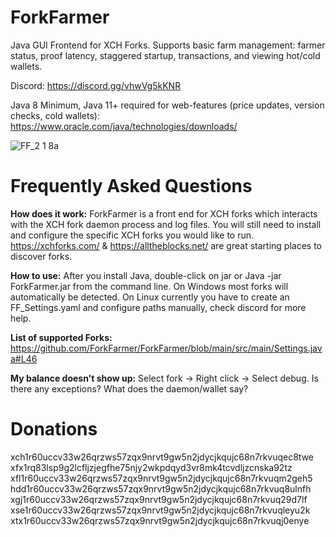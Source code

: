 
# ForkFarmer
Java GUI Frontend for XCH Forks. Supports basic farm management: farmer status, proof latency, staggered startup, transactions, and viewing hot/cold wallets.

Discord: https://discord.gg/vhwVg5kKNR

Java 8 Minimum, Java 11+ required for web-features (price updates, version checks, cold wallets): https://www.oracle.com/java/technologies/downloads/

![FF_2 1 8a](https://user-images.githubusercontent.com/66434789/138459724-534f3ce5-de4e-4b5b-a448-a3086d3c570a.png)

# Frequently Asked Questions
**How does it work:** ForkFarmer is a front end for XCH forks which interacts with the XCH fork daemon process and log files. You will still need to install and configure the specific XCH forks you would like to run. https://xchforks.com/ & https://alltheblocks.net/ are great starting places to discover forks.

**How to use:** After you install Java, double-click on jar or Java -jar ForkFarmer.jar from the command line. On Windows most forks will automatically be detected. On Linux currently you have to create an FF_Settings.yaml and configure paths manually, check discord for more help.

**List of supported Forks:** https://github.com/ForkFarmer/ForkFarmer/blob/main/src/main/Settings.java#L46

**My balance doesn't show up:** Select fork -> Right click -> Select debug. Is there any exceptions? What does the daemon/wallet say?

# Donations
xch1r60uccv33w26qrzws57zqx9nrvt9gw5n2jdycjkqujc68n7rkvuqec8twe
xfx1rq83lsp9g2lcfljzjegfhe75njy2wkpdqyd3vr8mk4tcvdljzcnska92tz
xfl1r60uccv33w26qrzws57zqx9nrvt9gw5n2jdycjkqujc68n7rkvuqm2geh5
hdd1r60uccv33w26qrzws57zqx9nrvt9gw5n2jdycjkqujc68n7rkvuq8ulnfh
xgj1r60uccv33w26qrzws57zqx9nrvt9gw5n2jdycjkqujc68n7rkvuq29d7lf
xse1r60uccv33w26qrzws57zqx9nrvt9gw5n2jdycjkqujc68n7rkvuqleyu2k
xtx1r60uccv33w26qrzws57zqx9nrvt9gw5n2jdycjkqujc68n7rkvuqj0enye
